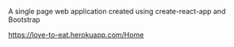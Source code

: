 A single page web application created using create-react-app and Bootstrap


https://love-to-eat.herokuapp.com/Home

